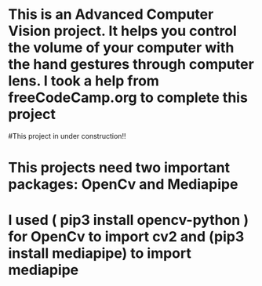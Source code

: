 # This is an Advanced Computer Vision project. It helps you control the volume of your computer with the hand gestures through computer lens. I took a help from freeCodeCamp.org to complete this project

#This project in under construction!!

# This projects need two important packages: OpenCv and Mediapipe
# I used ( pip3 install opencv-python ) for OpenCv to import cv2 and (pip3 install mediapipe) to import mediapipe
